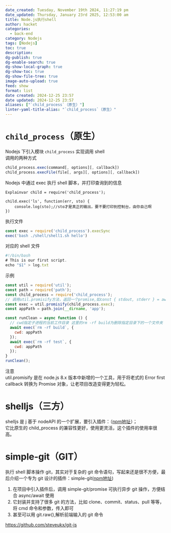 ```yaml
---
date_created: Tuesday, November 19th 2024, 11:27:19 pm
date_updated: Thursday, January 23rd 2025, 12:53:00 am
title: Node.js执行shell
author: hacket
categories:
  - back-end
category: Nodejs
tags: [Nodejs]
toc: true
description: 
dg-publish: true
dg-enable-search: true
dg-show-local-graph: true
dg-show-toc: true
dg-show-file-tree: true
image-auto-upload: true
feed: show
format: list
date created: 2024-12-25 23:57
date updated: 2024-12-25 23:57
aliases: ["`child_process`（原生）"]
linter-yaml-title-alias: "`child_process`（原生）"
---
```


# `child_process`（原生）

Nodejs 下引入模块 `child_process` 实现调用 shell<br>调用的两种方式

```javascript
child_process.exec(command[, options][, callback])
child_process.execFile(file[, args][, options][, callback])
```

Nodejs 中通过 exec 执行 shell 脚本，并打印查询到的信息

```
Explainvar child = require('child_process');

child.exec('ls', function(err, sto) {
    console.log(sto);//sto才是真正的输出，要不要打印到控制台，由你自己啊
})
```

执行文件

```javascript
const exec = require('child_process').execSync
exec('bash ./shell/shell1.sh hello')
```

对应的 shell 文件

```javascript
#!/bin/bash
# This is our first script.
echo "$1" > log.txt
```

示例

```javascript
const util = require('util');
const path = require('path');
const child_process = require('child_process');
// 调用util.promisify方法，返回一个promise,如const { stdout, stderr } = await exec('rm -rf build')
const exec = util.promisify(child_process.exec);
const appPath = path.join(__dirname, 'app');

const runClean = async function () {
  // cwd指定子进程的当前工作目录 这里的rm -rf build为删除指定目录下的一个文件夹
  await exec(`rm -rf build`, {
    cwd: appPath
  });
  await exec(`rm -rf test`, {
    cwd: appPath
  });
}
runClean();
```

注意<br>util.promisify 是在 node.js 8.x 版本中新增的一个工具，用于将老式的 Error first callback 转换为 Promise 对象，让老项目改造变得更为轻松。

# shelljs（三方）

shelljs 是 j 基于 nodeAPI 的一个扩展，要引入插件：（[npm地址](https://cloud.tencent.com/developer/tools/blog-entry?target=https%3A%2F%2Fwww.npmjs.com%2Fpackage%2Fshelljs&source=article&objectId=1812689)）；<br>它比原生的 child_process 的兼容性更好，使用更灵活，这个插件的使用率很高。

# simple-git（GIT）

执行 shell 脚本操作 git，其实对于复杂的 git 命令语句，写起来还是很不方便，最后介绍一个专为 git 设计的插件：simple-git([npm地址](https://cloud.tencent.com/developer/tools/blog-entry?target=https%3A%2F%2Fwww.npmjs.com%2Fpackage%2Fsimple-git&source=article&objectId=1812689))

1. 在项目中引入插件后，调用 simple-git/promise 可执行异步 git 操作，方便结合 async/await 使用
2. 它封装并支持了很多 git 的方法，比如 clone、commit、status、pull 等等，将 cmd 命令和参数，传入即可
3. 甚至可以用 git.raw(),解析前端输入的 git 命令

<https://github.com/steveukx/git-js>
